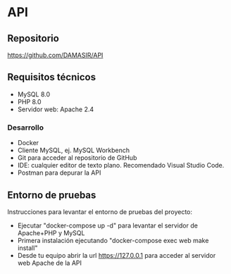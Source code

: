 # API

## Repositorio

<https://github.com/DAMASIR/API>

## Requisitos técnicos

* MySQL 8.0
* PHP 8.0
* Servidor web: Apache 2.4

### Desarrollo

* Docker
* Cliente MySQL, ej. MySQL Workbench
* Git para acceder al repositorio de GitHub
* IDE: cualquier editor de texto plano. Recomendado Visual Studio Code.
* Postman para depurar la API

## Entorno de pruebas

Instrucciones para levantar el entorno de pruebas del proyecto:

* Ejecutar "docker-compose up -d" para levantar el servidor de Apache+PHP y MySQL
* Primera instalación ejecutando "docker-compose exec web make install"
* Desde tu equipo abrir la url <https://127.0.0.1> para acceder al servidor web Apache de la API
